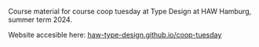 Course material for course coop tuesday at Type Design at HAW Hamburg, summer term 2024.

Website accesible here:
[haw-type-design.github.io/coop-tuesday](https://haw-type-design.github.io/coop-tuesday)
